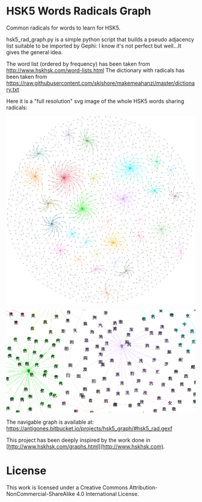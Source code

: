 # HSK5 Words Radicals Graph

Common radicals for words to learn for HSK5.

hsk5_rad_graph.py is a simple python script that builds a pseudo adjacency list suitable to be imported by Gephi: I know it's not perfect but well...It gives the general idea.

The word list (ordered by frequency) has been taken from http://www.hskhsk.com/word-lists.html
The dictionary with radicals has been taken from https://raw.githubusercontent.com/skishore/makemeahanzi/master/dictionary.txt

Here it is a "full resolution" svg image of the whole HSK5 words sharing radicals:

![hsk5_rad](hsk5_rad.svg)



![graph_part](graph_part.png)


The navigable graph is available at:
https://antigones.bitbucket.io/projects/hsk5_graph/#hsk5_rad.gexf

This project has been deeply inspired by the work done in [http://www.hskhsk.com/graphs.html](http://www.hskhsk.com).

# License

This work is licensed under a Creative Commons Attribution-NonCommercial-ShareAlike 4.0 International License.